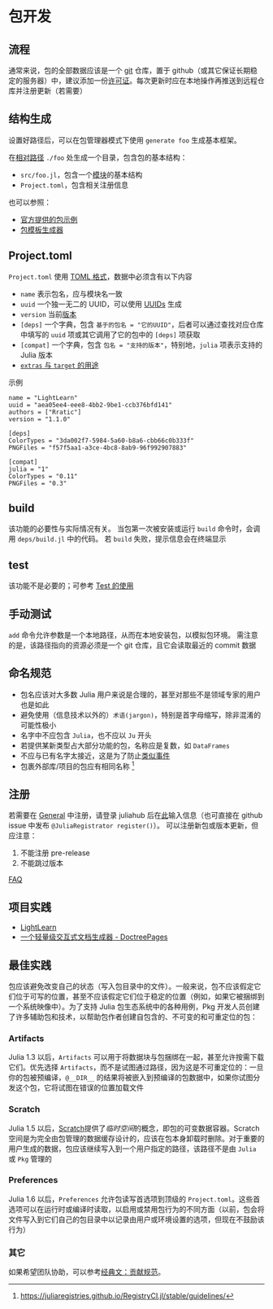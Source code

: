 # 包开发
## 流程
通常来说，包的全部数据应该是一个 [git](../../meta/tools/git.md) 仓库，置于 github（或其它保证长期稳定的服务器）中，建议添加一份[许可证](../../knowledge/licenseknowledge.md)。每次更新时应在本地操作再推送到远程仓库并注册更新（若需要）

## 结构生成
设置好路径后，可以在包管理器模式下使用 `generate foo` 生成基本框架。

在[相对路径](../../knowledge/filesystem.md#路径) `./foo` 处生成一个目录，包含包的基本结构：
- `src/foo.jl`，包含一个[模块](../../advanced/module.md)的基本结构
- `Project.toml`，包含相关注册信息

也可以参照：
- [官方提供的包示例](https://github.com/JuliaLang/Example.jl)
- [包模板生成器](https://invenia.github.io/PkgTemplates.jl/stable/)

## Project.toml
`Project.toml` 使用 [TOML 格式](../../packages/toml.md)，数据中必须含有以下内容
- `name` 表示包名，应与模块名一致
- `uuid` 一个独一无二的 UUID，可以使用 [UUIDs](../../packages/uuids.md) 生成
- `version` 当前[版本](../../advanced/versionnumber.md)
- `[deps]` 一个字典，包含 `基于的包名 = "它的UUID"`，后者可以通过查找对应仓库中填写的 `uuid` 项或其它调用了它的包中的 `[deps]` 项获取
- `[compat]` 一个字典，包含 `包名 = "支持的版本"`，特别地，`julia` 项表示支持的 Julia 版本
- [`extras` 与 `target` 的用途](https://discourse.juliacn.com/t/topic/6341/2)

示例
```julia-repl
name = "LightLearn"
uuid = "aea05ee4-eee8-4bb2-9be1-ccb376bfd141"
authors = ["Rratic"]
version = "1.1.0"

[deps]
ColorTypes = "3da002f7-5984-5a60-b8a6-cbb66c0b333f"
PNGFiles = "f57f5aa1-a3ce-4bc8-8ab9-96f992907883"

[compat]
julia = "1"
ColorTypes = "0.11"
PNGFiles = "0.3"
```

## build
该功能的必要性与实际情况有关。
当包第一次被安装或运行 `build` 命令时，会调用 `deps/build.jl` 中的代码。
若 `build` 失败，提示信息会在终端显示

## test
该功能不是必要的；可参考 [Test 的使用](../../packages/test.md)

## 手动测试
`add` 命令允许参数是一个本地路径，从而在本地安装包，以模拟包环境。
需注意的是，该路径指向的资源必须是一个 git 仓库，且它会读取最近的 commit 数据

## 命名规范
* 包名应该对大多数 Julia 用户来说是合理的，甚至对那些不是领域专家的用户也是如此
* 避免使用（信息技术以外的）`术语(jargon)`，特别是首字母缩写，除非混淆的可能性极小
* 名字中不应包含 `Julia`，也不应以 `Ju` 开头
* 若提供某新类型占大部分功能的包，名称应是复数，如 `DataFrames`
* 不应与已有名字太接近，这是为了防止[类似事件](https://blog.rust-lang.org/2022/05/10/malicious-crate-rustdecimal.html)
* 包裹外部库/项目的包应有相同名称 [^1]

## 注册
若需要在 [General](https://github.com/JuliaRegistries/General) 中注册，请登录 juliahub 后在[此](https://juliahub.com/ui/Registrator)输入信息（也可直接在 github issue 中发布 `@JuliaRegistrator register()`）。
可以注册新包或版本更新，但应注意：
1. 不能注册 pre-release
2. 不能跳过版本

[FAQ](https://github.com/JuliaRegistries/General#faq)

## 项目实践
- [LightLearn](../../packages/lightlearn.md)
- [一个轻量级交互式文档生成器 - DoctreePages](https://github.com/JuliaRoadmap/DoctreePages.jl)

## 最佳实践
包应该避免改变自己的状态（写入包目录中的文件）。一般来说，包不应该假定它们位于可写的位置，甚至不应该假定它们位于稳定的位置（例如，如果它被捆绑到一个系统映像中）。为了支持 Julia 包生态系统中的各种用例，Pkg 开发人员创建了许多辅助包和技术，以帮助包作者创建自包含的、不可变的和可重定位的包：

### Artifacts
Julia 1.3 以后，`Artifacts` 可以用于将数据块与包捆绑在一起，甚至允许按需下载它们。优先选择 `Artifacts`，而不是试图通过路径，因为这是不可重定位的：一旦你的包被预编译，`@__DIR__` 的结果将被嵌入到预编译的包数据中，如果你试图分发这个包，它将试图在错误的位置加载文件

### Scratch
Julia 1.5 以后，[Scratch](../../packages/scratch.md)提供了*临时空间*的概念，即包的可变数据容器。Scratch空间是为完全由包管理的数据缓存设计的，应该在包本身卸载时删除。对于重要的用户生成的数据，包应该继续写入到一个用户指定的路径，该路径不是由 `Julia` 或 `Pkg` 管理的

### Preferences
Julia 1.6 以后，`Preferences` 允许包读写首选项到顶级的 `Project.toml`。这些首选项可以在运行时或编译时读取，以启用或禁用包行为的不同方面（以前，包会将文件写入到它们自己的包目录中以记录由用户或环境设置的选项，但现在不鼓励该行为）

### 其它
如果希望团队协助，可以参考[经典文：贡献规范](https://github.com/angular/angular.js/blob/main/CONTRIBUTING.md)。

[^1]: https://juliaregistries.github.io/RegistryCI.jl/stable/guidelines/
